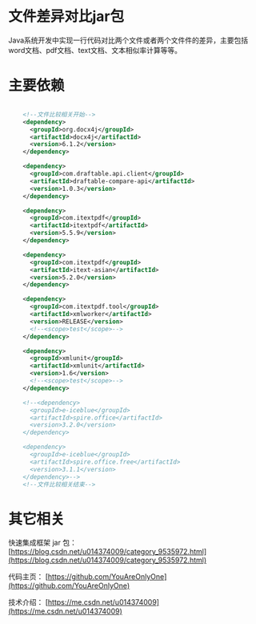 # 文件差异对比jar包

Java系统开发中实现一行代码对比两个文件或者两个文件件的差异，主要包括 word文档、pdf文档、text文档、文本相似率计算等等。

# 主要依赖

```xml

    <!--文件比较相关开始-->
    <dependency>
      <groupId>org.docx4j</groupId>
      <artifactId>docx4j</artifactId>
      <version>6.1.2</version>
    </dependency>

    <dependency>
      <groupId>com.draftable.api.client</groupId>
      <artifactId>draftable-compare-api</artifactId>
      <version>1.0.3</version>
    </dependency>

    <dependency>
      <groupId>com.itextpdf</groupId>
      <artifactId>itextpdf</artifactId>
      <version>5.5.9</version>
    </dependency>

    <dependency>
      <groupId>com.itextpdf</groupId>
      <artifactId>itext-asian</artifactId>
      <version>5.2.0</version>
    </dependency>

    <dependency>
      <groupId>com.itextpdf.tool</groupId>
      <artifactId>xmlworker</artifactId>
      <version>RELEASE</version>
      <!--<scope>test</scope>-->
    </dependency>

    <dependency>
      <groupId>xmlunit</groupId>
      <artifactId>xmlunit</artifactId>
      <version>1.6</version>
      <!--<scope>test</scope>-->
    </dependency>

    <!--<dependency>
      <groupId>e-iceblue</groupId>
      <artifactId>spire.office</artifactId>
      <version>3.2.0</version>
    </dependency>

    <dependency>
      <groupId>e-iceblue</groupId>
      <artifactId>spire.office.free</artifactId>
      <version>3.1.1</version>
    </dependency>-->
    <!--文件比较相关结束-->

```


# 其它相关

快速集成框架 jar 包：
[https://blog.csdn.net/u014374009/category_9535972.html](https://blog.csdn.net/u014374009/category_9535972.html)

代码主页：
[https://github.com/YouAreOnlyOne](https://github.com/YouAreOnlyOne)


技术介绍：
[https://me.csdn.net/u014374009](https://me.csdn.net/u014374009)
